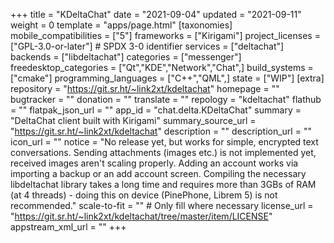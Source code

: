 +++
title = "KDeltaChat"
date = "2021-09-04"
updated = "2021-09-11"
weight = 0
template = "apps/page.html"
[taxonomies]
mobile_compatibilities = ["5"]
frameworks = ["Kirigami"]
project_licenses = ["GPL-3.0-or-later"] # SPDX 3-0 identifier
services = ["deltachat"] 
backends = ["libdeltachat"] 
categories = ["messenger"]
freedesktop_categories = ["Qt","KDE","Network","Chat",]
build_systems = ["cmake"]
programming_languages = ["C++","QML",]
state = ["WIP"]
[extra]
repository = "https://git.sr.ht/~link2xt/kdeltachat"
homepage = ""
bugtracker = ""
donation = ""
translate = ""
repology = "kdeltachat"
flathub = ""
flatpak_json_url = ""
app_id = "chat.delta.KDeltaChat"
summary = "DeltaChat client built with Kirigami"
summary_source_url = "https://git.sr.ht/~link2xt/kdeltachat"
description = ""
description_url = ""
icon_url = ""
notice = "No release yet, but works for simple, encrypted text conversations. Sending attachments (images etc.) is not implemented yet, received images aren't scaling properly. Adding an account works via importing a backup or an add account screen. Compiling the necessary libdeltachat library takes a long time and requires more than 3GBs of RAM (at 4 threads) - doing this on device (PinePhone, Librem 5) is not recommended."
scale-to-fit = "" # Only fill where necessary
license_url = "https://git.sr.ht/~link2xt/kdeltachat/tree/master/item/LICENSE"
appstream_xml_url = ""
+++
